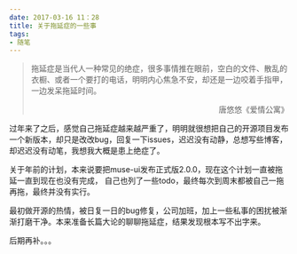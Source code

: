 ```yaml
---
date: 2017-03-16 11：28
title: 关于拖延症的一些事
tags: 
- 随笔
---
```


> 拖延症是当代人一种常见的绝症，很多事情推在眼前，空白的文件、散乱的衣橱、或者一个要打的电话，明明内心焦急不安，却还是一边咬着手指甲，一边发呆拖延时间。
> <div style="text-align:right">唐悠悠《爱情公寓》</div>

<!--more-->

过年来了之后，感觉自己拖延症越来越严重了，明明就很想把自己的开源项目发布一个新版本，却只是改改bug，回复一下issues，迟迟没有动静，总想写些博客，却迟迟没有动笔，我想我大概是患上绝症了。

关于年前的计划，本来说要把muse-ui发布正式版2.0.0，现在这个计划一直被拖延一直到现在也没有完成， 自己也列了一些todo，最终每次到周末都被自己一拖再拖，最终并没有实行。

最初做开源的热情，被日复一日的bug修复，公司加班，加上一些私事的困扰被渐渐打磨干净。本来准备长篇大论的聊聊拖延症，结果发现根本写不出字来。

后期再补。。。

